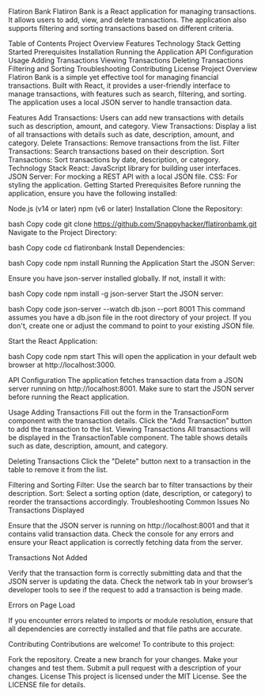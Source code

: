 Flatiron Bank
Flatiron Bank is a React application for managing transactions. It allows users to add, view, and delete transactions. The application also supports filtering and sorting transactions based on different criteria.

Table of Contents
Project Overview
Features
Technology Stack
Getting Started
Prerequisites
Installation
Running the Application
API Configuration
Usage
Adding Transactions
Viewing Transactions
Deleting Transactions
Filtering and Sorting
Troubleshooting
Contributing
License
Project Overview
Flatiron Bank is a simple yet effective tool for managing financial transactions. Built with React, it provides a user-friendly interface to manage transactions, with features such as search, filtering, and sorting. The application uses a local JSON server to handle transaction data.

Features
Add Transactions: Users can add new transactions with details such as description, amount, and category.
View Transactions: Display a list of all transactions with details such as date, description, amount, and category.
Delete Transactions: Remove transactions from the list.
Filter Transactions: Search transactions based on their description.
Sort Transactions: Sort transactions by date, description, or category.
Technology Stack
React: JavaScript library for building user interfaces.
JSON Server: For mocking a REST API with a local JSON file.
CSS: For styling the application.
Getting Started
Prerequisites
Before running the application, ensure you have the following installed:

Node.js (v14 or later)
npm (v6 or later)
Installation
Clone the Repository:

bash
Copy code
git clone https://github.com/Snappyhacker/flatironbamk.git
Navigate to the Project Directory:

bash
Copy code
cd flatironbank
Install Dependencies:

bash
Copy code
npm install
Running the Application
Start the JSON Server:

Ensure you have json-server installed globally. If not, install it with:

bash
Copy code
npm install -g json-server
Start the JSON server:

bash
Copy code
json-server --watch db.json --port 8001
This command assumes you have a db.json file in the root directory of your project. If you don't, create one or adjust the command to point to your existing JSON file.

Start the React Application:

bash
Copy code
npm start
This will open the application in your default web browser at http://localhost:3000.

API Configuration
The application fetches transaction data from a JSON server running on http://localhost:8001. Make sure to start the JSON server before running the React application.

Usage
Adding Transactions
Fill out the form in the TransactionForm component with the transaction details.
Click the "Add Transaction" button to add the transaction to the list.
Viewing Transactions
All transactions will be displayed in the TransactionTable component. The table shows details such as date, description, amount, and category.

Deleting Transactions
Click the "Delete" button next to a transaction in the table to remove it from the list.

Filtering and Sorting
Filter: Use the search bar to filter transactions by their description.
Sort: Select a sorting option (date, description, or category) to reorder the transactions accordingly.
Troubleshooting
Common Issues
No Transactions Displayed

Ensure that the JSON server is running on http://localhost:8001 and that it contains valid transaction data. Check the console for any errors and ensure your React application is correctly fetching data from the server.

Transactions Not Added

Verify that the transaction form is correctly submitting data and that the JSON server is updating the data. Check the network tab in your browser’s developer tools to see if the request to add a transaction is being made.

Errors on Page Load

If you encounter errors related to imports or module resolution, ensure that all dependencies are correctly installed and that file paths are accurate.

Contributing
Contributions are welcome! To contribute to this project:

Fork the repository.
Create a new branch for your changes.
Make your changes and test them.
Submit a pull request with a description of your changes.
License
This project is licensed under the MIT License. See the LICENSE file for details.

